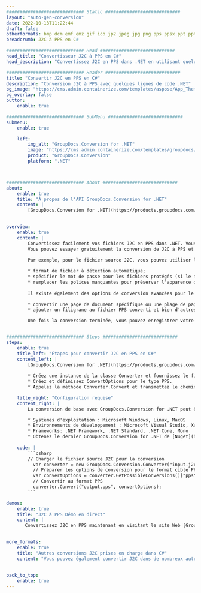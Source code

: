 ```yaml
---
############################# Static ############################
layout: "auto-gen-conversion"
date: 2022-10-13T11:22:44
draft: false
otherformats: bmp dcm emf emz gif ico jp2 jpeg jpg png pps ppsx ppt pptx psb psd svg svgz tga tif tiff webp wmf wmz
breadcrumb: J2C à PPS en C#

############################# Head ############################
head_title: "Convertisseur J2C à PPS en C#"
head_description: "Convertissez J2C en PPS dans .NET en utilisant quelques lignes de code. Utilisez l'API de conversion de documents GroupDocs pour convertir plus de 160 formats de fichiers."

############################# Header ############################
title: "Convertir J2C en PPS en C#"
description: "Conversion J2C à PPS avec quelques lignes de code .NET"
bg_image: "https://cms.admin.containerize.com/templates/aspose/App_Themes/V3/images/bg/header1.png"
bg_overlay: false
button:
    enable: true

############################# SubMenu ############################
submenu:
    enable: true

    left:
        img_alt: "GroupDocs.Conversion for .NET"
        image: "https://cms.admin.containerize.com/templates/groupdocs/images/product-logos/90x90-noborder/groupdocs-conversion-net.png"
        product: "GroupDocs.Conversion"
        platform: ".NET"



############################# About ############################
about:
    enable: true
    title: "À propos de l'API GroupDocs.Conversion for .NET"
    content: |
        [GroupDocs.Conversion for .NET](https://products.groupdocs.com/conversion/net/) peut être utilisé pour convertir Microsoft Word, Excel, PowerPoint, PDF, Visio et d'autres formats. GroupDocs.Conversion est une API autonome adaptée aux systèmes back-end et internes nécessitant des performances élevées. Il ne dépend d'aucun logiciel tel que Microsoft ou Open Office.
    

overview:
    enable: true
    content: |
        Convertissez facilement vos fichiers J2C en PPS dans .NET. Vous pouvez utiliser seulement quelques lignes de code C# dans n'importe quelle plate-forme de votre choix comme - Windows, Linux, macOS.
        Vous pouvez essayer gratuitement la conversion de J2C à PPS et évaluer la qualité des résultats de conversion. En plus des scénarios de conversion de fichiers simples, vous pouvez essayer des options plus avancées pour charger le fichier source J2C et pour enregistrer le résultat de sortie PPS. 
        
        Par exemple, pour le fichier source J2C, vous pouvez utiliser les options de chargement suivantes :

        * format de fichier à détection automatique;
        * spécifier le mot de passe pour les fichiers protégés (si le format de fichier le prend en charge);
        * remplacer les polices manquantes pour préserver l'apparence du document.
        
        Il existe également des options de conversion avancées pour le fichier PPS :

        * convertir une page de document spécifique ou une plage de pages;
        * ajouter un filigrane au fichier PPS converti et bien d'autres.

        Une fois la conversion terminée, vous pouvez enregistrer votre fichier PPS dans le chemin du fichier local ou dans tout stockage tiers tel que FTP, Amazon S3, Google Drive, Dropbox, etc. Veuillez noter - pour convertir J2C en PPS aucun logiciel supplémentaire n'est nécessaire - comme MS Office, Open Office, Adobe Acrobat Reader, etc.


############################# Steps ############################
steps:
    enable: true
    title_left: "Étapes pour convertir J2C en PPS en C#"
    content_left: |
        [GroupDocs.Conversion for .NET](https://products.groupdocs.com/conversion/net/) permet aux développeurs de convertir facilement un fichier J2C en PPS avec quelques lignes de code.
        
        * Créez une instance de la classe Converter et fournissez le fichier J2C avec le chemin complet
        * Créez et définissez ConvertOptions pour le type PPS.
        * Appelez la méthode Converter.Convert et transmettez le chemin complet et le format (PPS) en tant que paramètre

    title_right: "Configuration requise"
    content_right: |
        La conversion de base avec GroupDocs.Conversion for .NET peut être effectuée en quelques étapes simples. Nos API sont prises en charge sur toutes les principales plates-formes et systèmes d'exploitation. Avant d'exécuter le code ci-dessous, assurez-vous que les prérequis suivants sont installés sur votre système.

        * Systèmes d'exploitation : Microsoft Windows, Linux, MacOS
        * Environnements de développement : Microsoft Visual Studio, Xamarin, MonoDevelop
        * Frameworks: .NET Framework, .NET Standard, .NET Core, Mono
        * Obtenez le dernier GroupDocs.Conversion for .NET de [Nuget](https://www.nuget.org/packages/groupdocs.conversion)
         
    code: |
        ```csharp    
        // Charger le fichier source J2C pour la conversion
          var converter = new GroupDocs.Conversion.Converter("input.j2c");
          // Préparer les options de conversion pour le format cible PPS
          var convertOptions = converter.GetPossibleConversions()["pps"].ConvertOptions;
          // Convertir au format PPS
          converter.Convert("output.pps", convertOptions);
        ```

demos:
    enable: true
    title: "J2C à PPS Démo en direct"
    content: |
       Convertissez J2C en PPS maintenant en visitant le site Web [GroupDocs.Conversion App](https://products.groupdocs.app/conversion/family). La démo en ligne présente les avantages suivants
          

more_formats:
    enable: true
    title: "Autres conversions J2C prises en charge dans C#"
    content: "Vous pouvez également convertir J2C dans de nombreux autres formats de fichiers. Veuillez consulter la liste ci-dessous."
       
       
back_to_top:
    enable: true
---
```

